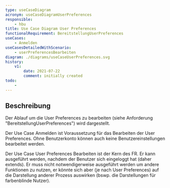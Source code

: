 ```yaml
---
type: useCaseDiagram
acronym: useCaseDiagramUserPreferences
responsible: 
    - hbu
title: Use Case Diagram User Preferences
functionalRequirement: BereitstellungUserPreferences
useCases:
    - Anmelden
useCasesDetailedWithScenario:
    - userPreferencesBearbeiten
diagram: ./diagrams/useCaseUserPreferences.svg
history:
    v1:
        date: 2021-07-22
        comment: initially created
todo: 
    - 
---
```


## Beschreibung

Der Ablauf um die User Preferences zu bearbeiten (siehe Anforderung "BereitstellungUserPreferences") wird dargestellt.

Der Use Case Anmelden ist Voraussetzung für das Bearbeiten der User Preferences. Ohne Benutzerkonto können auch keine
Benutzereinstellungen bearbeitet werden.

Der Use Case User Preferences Bearbeiten ist der Kern des FR. Er kann ausgeführt werden, nachdem der Benutzer sich eingeloggt
hat (daher extends). Er muss nicht notwendigerweise ausgeführt werden um andere Funktionen zu nutzen, er könnte sich aber
(je nach User Preferences) auf die Darstellung anderer Prozess auswirken (bswp. die Darstellungen für farbenblinde Nutzer).



